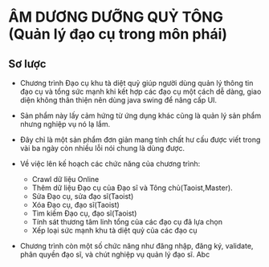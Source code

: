 # ÂM DƯƠNG DƯỠNG QUỶ TÔNG (Quản lý đạo cụ trong môn phái)
## Sơ lược 
* Chương trình Đạo cụ khu tà diệt quỷ giúp người dùng quản lý thông tin đạo cụ và tổng sức mạnh khi kết hợp các đạo cụ một cách dễ dàng, giao diện không thân thiện nên dùng java swing để nâng cấp UI.
* Sản phẩm này lấy cảm hứng từ ứng dụng khác cũng là quản lý sản phẩm nhưng nghiệp vụ nó lạ lắm.
* Đây chỉ là một sản phẩm đơn giản mang tính chất hư cấu được viết trong vài ba ngày còn nhiều lỗi nói chung là dùng được.

* Về việc lên kế hoạch các chức năng của chương trình:
  * Crawl dữ liệu Online
  * Thêm dữ liệu Đạo cụ của Đạo sĩ và Tông chủ(Taoist,Master).
  * Sửa Đạo cụ, sửa đạo sĩ(Taoist) 
  * Xóa Đạo cụ, đạo sĩ(Taoist)
  * Tìm kiếm Đạo cụ, đạo sĩ(Taoist)
  * Tính sát thương tâm linh tổng của các đạo cụ đã lựa chọn
  * Xếp loại sức mạnh khu tà diệt quỷ của các đạo cụ
* Chương trình còn một số chức năng như đăng nhập, đăng ký, validate, phân quyền đạo sĩ, và chút nghiệp vụ quản lý đạo sĩ.
Abc
